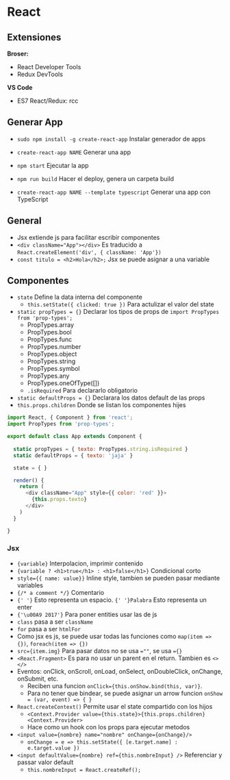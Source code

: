 # React

## Extensiones

**Broser:**
- React Developer Tools
- Redux DevTools

**VS Code**
- ES7 React/Redux: rcc

## Generar App
- `sudo npm install -g create-react-app` Instalar generador de apps
- `create-react-app NAME` Generar una app
- `npm start` Ejecutar la app
- `npm run build` Hacer el deploy, genera un carpeta build

- `create-react-app NAME --template typescript` Generar una app con TypeScript

## General
- Jsx extiende js para facilitar escribir componentes
- `<div className="App"></div>` Es traducido a `React.createElement('div', { className: 'App'})`
- `const titulo = <h2>Hola</h2>;` Jsx se puede asignar a una variable

## Componentes
- `state` Define la data interna del componente
  - `this.setState({ clicked: true })` Para actulizar el valor del state
- `static propTypes = {}` Declarar los tipos de props de `import PropTypes from 'prop-types';`
  - PropTypes.array
  - PropTypes.bool
  - PropTypes.func
  - PropTypes.number
  - PropTypes.object
  - PropTypes.string
  - PropTypes.symbol
  - PropTypes.any
  - PropTypes.oneOfType([])
  - `.isRequired` Para declararlo obligatorio
- `static defaultProps = {}` Declarara los datos default de las props
- `this.props.children` Donde se listan los componentes hijes


```js
import React, { Component } from 'react';
import PropTypes from 'prop-types';

export default class App extends Component {
    
  static propTypes = { texto: PropTypes.string.isRequired }
  static defaultProps = { texto: 'jaja' }

  state = { }

  render() { 
    return (
      <div className="App" style={{ color: 'red' }}>
        {this.props.texto}
      </div>
    )
  }

}
```

### Jsx
- `{variable}` Interpolacion, imprimir contenido
- `{variable ? <h1>true</h1> : <h1>false</h1>}` Condicional corto
- `style={{ name: value}}` Inline style, tambien se pueden pasar mediante variables
- `{/* a comment */}` Comentario
- `{' '}` Esto representa un espacio. `{' '}Palabra` Esto representa un enter
- `{'\u00A9 2017'}` Para poner entities usar las de js
- `class` pasa a ser `className`
- `for` pasa a ser `htmlFor`
- Como jsx es js, se puede usar todas las funciones como `map(item => {})`, `foreach(item => {})`
- `src={item.img}` Para pasar datos no se usa `=""`, se usa `={}`
- `<React.Fragment>` Es para no usar un parent en el return. Tambien es `<></>`
- Eventos: onClick, onScroll, onLoad, onSelect, onDoubleClick, onChange, onSubmit, etc.
  - Reciben una funcion `onClick={this.onShow.bind(this, var)}`. 
  - Para no tener que bindear, se puede asignar un arrow funcion `onShow = (var, event) => { }`
- `React.createContext()` Permite usar el state compartido con los hijos
  - `<Context.Provider value={this.state}>{this.props.children}<Context.Provider>` 
  - Hace como un hook con los props para ejecutar metodos
- `<input value={nombre} name="nombre" onChange={onChange}/>`
  - `onChange = e => this.setState({ [e.target.name] : e.target.value })`
- `<input defaultValue={nombre} ref={this.nombreInput} />` Referenciar y passar valor default
  - `this.nombreInput = React.createRef();` 


